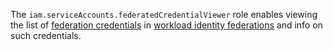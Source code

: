 The `iam.serviceAccounts.federatedCredentialViewer` role enables viewing the list of [federation credentials](../../../iam/concepts/workload-identity.md#federated-credentials) in [workload identity federations](../../../iam/concepts/workload-identity.md) and info on such credentials.
